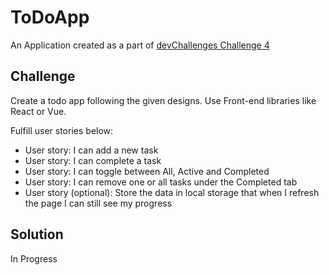 # ToDoApp

An Application created as a part of [devChallenges Challenge 4](https://devchallenges.io/challenges/hH6PbOHBdPm6otzw2De5)

## Challenge

Create a todo app following the given designs. Use Front-end libraries like React or Vue.

Fulfill user stories below:

- User story: I can add a new task
- User story: I can complete a task
- User story: I can toggle between All, Active and Completed
- User story: I can remove one or all tasks under the Completed tab
- User story (optional): Store the data in local storage that when I refresh the page I can still see my progress

## Solution

In Progress
